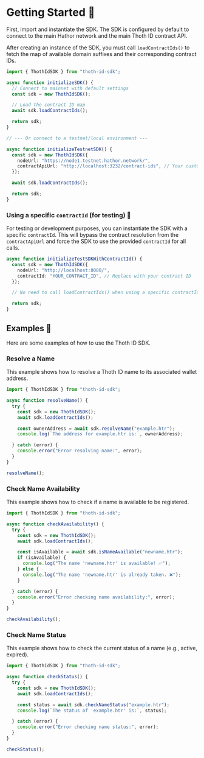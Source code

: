 # Getting Started 🚀

First, import and instantiate the SDK. The SDK is configured by default to connect to the main Hathor network and the main Thoth ID contract API.

After creating an instance of the SDK, you must call `loadContractIds()` to fetch the map of available domain suffixes and their corresponding contract IDs.

```typescript
import { ThothIdSDK } from "thoth-id-sdk";

async function initializeSDK() {
  // Connect to mainnet with default settings
  const sdk = new ThothIdSDK();

  // Load the contract ID map
  await sdk.loadContractIds();

  return sdk;
}

// --- Or connect to a testnet/local environment ---

async function initializeTestnetSDK() {
  const sdk = new ThothIdSDK({
    nodeUrl: "https://node1.testnet.hathor.network/",
    contractApiUrl: "http://localhost:3232/contract-ids", // Your custom contract API
  });

  await sdk.loadContractIds();

  return sdk;
}
```

### Using a specific `contractId` (for testing) 🧪

For testing or development purposes, you can instantiate the SDK with a specific `contractId`. This will bypass the contract resolution from the `contractApiUrl` and force the SDK to use the provided `contractId` for all calls.

```typescript
async function initializeTestSDKWithContractId() {
  const sdk = new ThothIdSDK({
    nodeUrl: "http://localhost:8080/",
    contractId: "YOUR_CONTRACT_ID", // Replace with your contract ID
  });

  // No need to call loadContractIds() when using a specific contractId

  return sdk;
}
```

## Examples 📖

Here are some examples of how to use the Thoth ID SDK.

### Resolve a Name

This example shows how to resolve a Thoth ID name to its associated wallet address.

```typescript
import { ThothIdSDK } from "thoth-id-sdk";

async function resolveName() {
  try {
    const sdk = new ThothIdSDK();
    await sdk.loadContractIds();

    const ownerAddress = await sdk.resolveName("example.htr");
    console.log(`The address for example.htr is:`, ownerAddress);

  } catch (error) {
    console.error("Error resolving name:", error);
  }
}

resolveName();
```

### Check Name Availability

This example shows how to check if a name is available to be registered.

```typescript
import { ThothIdSDK } from "thoth-id-sdk";

async function checkAvailability() {
  try {
    const sdk = new ThothIdSDK();
    await sdk.loadContractIds();

    const isAvailable = await sdk.isNameAvailable("newname.htr");
    if (isAvailable) {
      console.log("The name 'newname.htr' is available! ✅");
    } else {
      console.log("The name 'newname.htr' is already taken. ❌");
    }

  } catch (error) {
    console.error("Error checking name availability:", error);
  }
}

checkAvailability();
```

### Check Name Status

This example shows how to check the current status of a name (e.g., active, expired).

```typescript
import { ThothIdSDK } from "thoth-id-sdk";

async function checkStatus() {
  try {
    const sdk = new ThothIdSDK();
    await sdk.loadContractIds();

    const status = await sdk.checkNameStatus("example.htr");
    console.log(`The status of 'example.htr' is:`, status);

  } catch (error) {
    console.error("Error checking name status:", error);
  }
}

checkStatus();
```